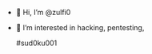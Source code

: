 - 👋 Hi, I’m @zulfi0
- 👀 I’m interested in hacking, pentesting, 

  #sud0ku001

<!---
zulfi0/zulfi0 is a ✨ special ✨ repository because its `README.md` (this file) appears on your GitHub profile.
You can click the Preview link to take a look at your changes.
--->
